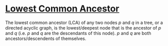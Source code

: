 # [Lowest Common Ancestor](https://en.wikipedia.org/wiki/Lowest_common_ancestor)

The lowest common ancestor (LCA) of any two nodes *p* and *q* in a tree, or a directed acyclic graph, is the lowest/deepest node that is the ancestor of *p* and *q* (i.e. *p* and *q* are the descendants of this node). *p* and *q* are both ancestors/descendents of themselves.
